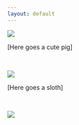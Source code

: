 ```yaml
---
layout: default
---
```


![](https://images-wixmp-ed30a86b8c4ca887773594c2.wixmp.com/f/bafc6664-3e80-4ca6-b451-8c9ef8822eff/d9013be-543ffa0b-5fd3-47f9-9451-db840d93f2df.png/v1/fill/w_894,h_894,strp/kawaii_pig_by_dessineka_d9013be-pre.png?token=eyJ0eXAiOiJKV1QiLCJhbGciOiJIUzI1NiJ9.eyJzdWIiOiJ1cm46YXBwOjdlMGQxODg5ODIyNjQzNzNhNWYwZDQxNWVhMGQyNmUwIiwiaXNzIjoidXJuOmFwcDo3ZTBkMTg4OTgyMjY0MzczYTVmMGQ0MTVlYTBkMjZlMCIsIm9iaiI6W1t7ImhlaWdodCI6Ijw9MTAyNCIsInBhdGgiOiJcL2ZcL2JhZmM2NjY0LTNlODAtNGNhNi1iNDUxLThjOWVmODgyMmVmZlwvZDkwMTNiZS01NDNmZmEwYi01ZmQzLTQ3ZjktOTQ1MS1kYjg0MGQ5M2YyZGYucG5nIiwid2lkdGgiOiI8PTEwMjQifV1dLCJhdWQiOlsidXJuOnNlcnZpY2U6aW1hZ2Uub3BlcmF0aW9ucyJdfQ.y6qJx7dylT1oDtIwcM_iZ4sZLqJzAMuzGTzR2ZHEhMg) 

[Here goes a cute pig] 

<br>

![](https://comodibujar.club/wp-content/uploads/2021/02/oso-perezso-kawaii.jpg) 

[Here goes a sloth] 

<br>

![](https://www.dibujosfaciles.es/wp-content/uploads/2018/11/64099823-panda-bear-kawaii-cute-animal-little-icon-isolated-and-flat-illustration.jpg)


